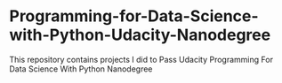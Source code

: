 # Programming-for-Data-Science-with-Python-Udacity-Nanodegree
This repository contains projects I did to Pass Udacity Programming For Data Science With Python Nanodegree
